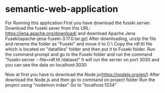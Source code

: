 # semantic-web-application
For Running this application First you have download the fuseki server.
Download the fuseki sever from this URL: https://jena.apache.org/download/ and download Apache Jena Fuseki(apache-jena-fuseki-3.17.0.tar.gz)
After downloading, unzip the file and rename the folder as "Fuseki" and move it to C:\\
Copy the rdf.ttl file which is located on "datafiles" folder and then put it to Fuseki folder.
Run the command prompt and go to the Fuseki folder and run the command "fuseki-server --file=rdf.ttl /dataset"
It will run the server on port 3030 and you can see the data on localhost:3030

Now at first you have to download the Node.js(https://nodejs.org/en/)
After download the Node.js and then go to command on project folder 
Run the project using "nodemon index"
Go to "localhost:1234"
